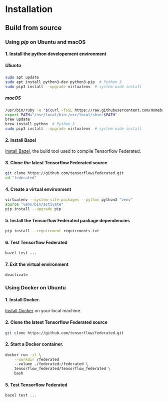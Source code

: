# Installation

## Build from source

### Using *pip* on Ubuntu and macOS

#### 1. Install the python developement environment

##### Ubuntu

```bash
sudo apt update
sudo apt install python3-dev python3-pip  # Python 3
sudo pip3 install --upgrade virtualenv  # system-wide install
```

##### macOS

```bash
/usr/bin/ruby -e "$(curl -fsSL https://raw.githubusercontent.com/Homebrew/install/master/install)"
export PATH="/usr/local/bin:/usr/local/sbin:$PATH"
brew update
brew install python  # Python 3
sudo pip3 install --upgrade virtualenv  # system-wide install
```

#### 2. Install Bazel

[Install Bazel](https://docs.bazel.build/versions/master/install.html), the
build tool used to compile Tensorflow Federated.

#### 3. Clone the latest Tensorflow Federated source

```bash
git clone https://github.com/tensorflow/federated.git
cd "federated"
```

#### 4. Create a virtual environment

```bash
virtualenv --system-site-packages --python python3 "venv"
source "venv/bin/activate"
pip install --upgrade pip
```

#### 5. Install the Tensorflow Federated package dependencies

```bash
pip install --requirement requirements.txt
```

#### 6. Test Tensorflow Federated

```bash
bazel test ...
```

#### 7. Exit the virtual environment

```bash
deactivate
```

### Using Docker on Ubuntu

#### 1. Install Docker.

[Install Docker](https://docs.docker.com/install/) on your local machine.

#### 2. Clone the latest Tensorflow Federated source

```bash
git clone https://github.com/tensorflow/federated.git
```

#### 2. Start a Docker container.

```bash
docker run -it \
    --workdir /federated
    --volume ./federated:/federated \
    tensorflow_federated/tensorflow_federated \
    bash
```

#### 5. Test Tensorflow Federated

```bash
bazel test ...
```
